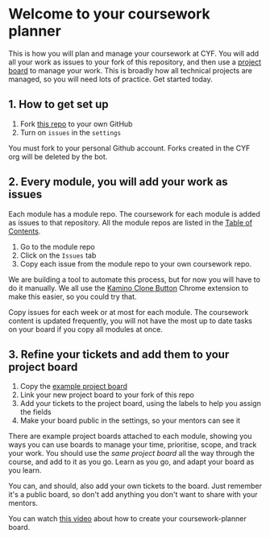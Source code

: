 # Welcome to your coursework planner

This is how you will plan and manage your coursework at CYF. You will add all your work as issues to your fork of this repository, and then use a [project board](https://github.com/CodeYourFuture/Coursework-Planner/projects?query=is%3Aopen) to manage your work. This is broadly how all technical projects are managed, so you will need lots of practice. Get started today.

## 1. How to get set up

1. Fork [this repo](https://github.com/CodeYourFuture/Coursework-Planner/) to your own GitHub
2. Turn on `issues` in the `settings`

You must fork to your personal Github account. Forks created in the CYF org will be deleted by the bot.

## 2. Every module, you will add your work as issues

Each module has a module repo. The coursework for each module is added as issues to that repository. All the module repos are listed in the [Table of Contents](https://github.com/CodeYourFuture/Table-of-Contents).

1. Go to the module repo
2. Click on the `Issues` tab
3. Copy each issue from the module repo to your own coursework repo.

We are building a tool to automate this process, but for now you will have to do it manually. We all use the [Kamino Clone Button](https://chrome.google.com/webstore/detail/kamino/ffdebockfdjileaojbbccofhgncmioaf?hl=en) Chrome extension to make this easier, so you could try that.

Copy issues for each week or at most for each module. The coursework content is updated frequently, you will not have the most up to date tasks on your board if you copy all modules at once.

## 3. Refine your tickets and add them to your project board

1. Copy the [example project board](https://github.com/CodeYourFuture/Coursework-Planner/projects?query=is%3Aopen)
2. Link your new project board to your fork of this repo
3. Add your tickets to the project board, using the labels to help you assign the fields
4. Make your board public in the settings, so your mentors can see it

There are example project boards attached to each module, showing you ways you can use boards to manage your time, prioritise, scope, and track your work. You should use the _same project board_ all the way through the course, and add to it as you go. Learn as you go, and adapt your board as you learn.

You can, and should, also add your own tickets to the board. Just remember it's a public board, so don't add anything you don't want to share with your mentors.

You can watch [this video](https://www.loom.com/share/825be2e98a5046339500449dbf86ff01) about how to create your coursework-planner board.
